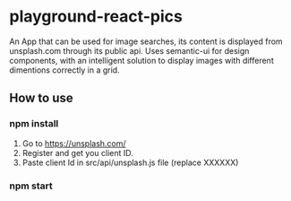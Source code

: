 # playground-react-pics

  An App that can be used for image searches, its content is displayed from unsplash.com through its public api.
  Uses semantic-ui for design components, with an intelligent solution to display images with different dimentions correctly in a grid.
  
  
## How to use
### npm install
   1. Go to https://unsplash.com/
   2. Register and get you client ID.
   3. Paste client Id in src/api/unsplash.js file (replace XXXXXX)

### npm start
